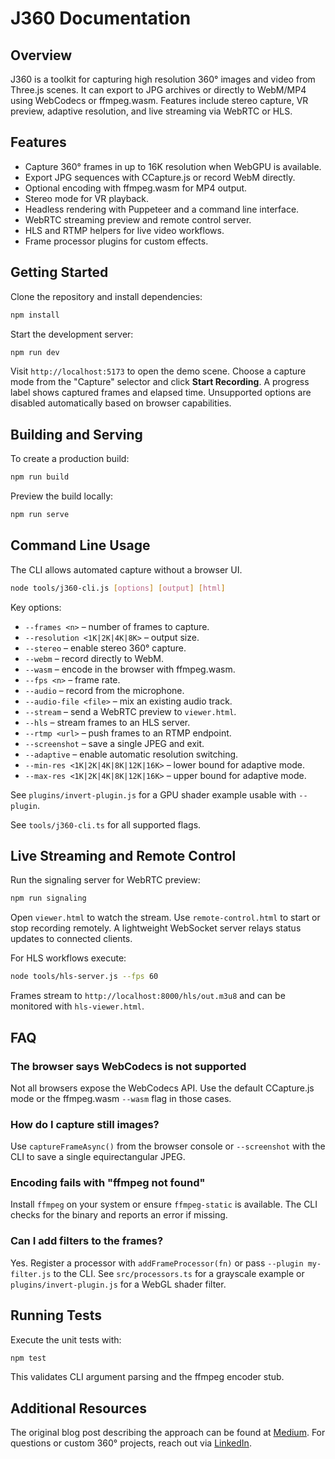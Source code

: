 # J360 Documentation

## Overview

J360 is a toolkit for capturing high resolution 360° images and video from Three.js scenes. It can export to JPG archives or directly to WebM/MP4 using WebCodecs or ffmpeg.wasm. Features include stereo capture, VR preview, adaptive resolution, and live streaming via WebRTC or HLS.

## Features

- Capture 360° frames in up to 16K resolution when WebGPU is available.
- Export JPG sequences with CCapture.js or record WebM directly.
- Optional encoding with ffmpeg.wasm for MP4 output.
- Stereo mode for VR playback.
- Headless rendering with Puppeteer and a command line interface.
- WebRTC streaming preview and remote control server.
- HLS and RTMP helpers for live video workflows.
- Frame processor plugins for custom effects.

## Getting Started

Clone the repository and install dependencies:

```bash
npm install
```

Start the development server:

```bash
npm run dev
```

Visit `http://localhost:5173` to open the demo scene. Choose a capture mode from the "Capture" selector and click **Start Recording**. A progress label shows captured frames and elapsed time. Unsupported options are disabled automatically based on browser capabilities.

## Building and Serving

To create a production build:

```bash
npm run build
```

Preview the build locally:

```bash
npm run serve
```

## Command Line Usage

The CLI allows automated capture without a browser UI.

```bash
node tools/j360-cli.js [options] [output] [html]
```

Key options:

- `--frames <n>` – number of frames to capture.
- `--resolution <1K|2K|4K|8K>` – output size.
- `--stereo` – enable stereo 360° capture.
- `--webm` – record directly to WebM.
- `--wasm` – encode in the browser with ffmpeg.wasm.
- `--fps <n>` – frame rate.
- `--audio` – record from the microphone.
- `--audio-file <file>` – mix an existing audio track.
- `--stream` – send a WebRTC preview to `viewer.html`.
- `--hls` – stream frames to an HLS server.
- `--rtmp <url>` – push frames to an RTMP endpoint.
- `--screenshot` – save a single JPEG and exit.
- `--adaptive` – enable automatic resolution switching.
- `--min-res <1K|2K|4K|8K|12K|16K>` – lower bound for adaptive mode.
- `--max-res <1K|2K|4K|8K|12K|16K>` – upper bound for adaptive mode.

See `plugins/invert-plugin.js` for a GPU shader example usable with `--plugin`.

See `tools/j360-cli.ts` for all supported flags.

## Live Streaming and Remote Control

Run the signaling server for WebRTC preview:

```bash
npm run signaling
```

Open `viewer.html` to watch the stream. Use `remote-control.html` to start or stop recording remotely. A lightweight WebSocket server relays status updates to connected clients.

For HLS workflows execute:

```bash
node tools/hls-server.js --fps 60
```

Frames stream to `http://localhost:8000/hls/out.m3u8` and can be monitored with `hls-viewer.html`.

## FAQ

### The browser says WebCodecs is not supported

Not all browsers expose the WebCodecs API. Use the default CCapture.js mode or the ffmpeg.wasm `--wasm` flag in those cases.

### How do I capture still images?

Use `captureFrameAsync()` from the browser console or `--screenshot` with the CLI to save a single equirectangular JPEG.

### Encoding fails with "ffmpeg not found"

Install `ffmpeg` on your system or ensure `ffmpeg-static` is available. The CLI checks for the binary and reports an error if missing.

### Can I add filters to the frames?

Yes. Register a processor with `addFrameProcessor(fn)` or pass `--plugin my-filter.js` to the CLI. See `src/processors.ts` for a grayscale example or `plugins/invert-plugin.js` for a WebGL shader filter.

## Running Tests

Execute the unit tests with:

```bash
npm test
```

This validates CLI argument parsing and the ffmpeg encoder stub.

## Additional Resources

The original blog post describing the approach can be found at [Medium](https://medium.com/p/788226f2c75f). For questions or custom 360° projects, reach out via [LinkedIn](https://www.linkedin.com/in/jamespollack).
